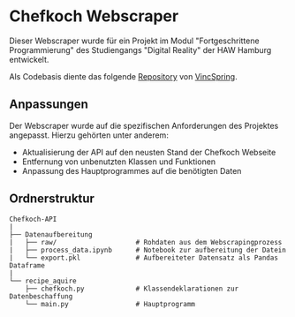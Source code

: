 
# Chefkoch Webscraper

Dieser Webscraper wurde für ein Projekt im Modul "Fortgeschrittene Programmierung" des Studiengangs "Digital Reality" der HAW Hamburg entwickelt.

Als Codebasis diente das folgende [Repository]("https://github.com/VinzSpring/Chefkoch-API") von [VincSpring]("https://github.com/VinzSpring"). 


## Anpassungen
Der Webscraper wurde auf die spezifischen Anforderungen des Projektes angepasst. Hierzu gehörten unter anderem:

- Aktualisierung der API auf den neusten Stand der Chefkoch Webseite
- Entfernung von unbenutzten Klassen und Funktionen
- Anpassung des Hauptprogrammes auf die benötigten Daten
## Ordnerstruktur

```
Chefkoch-API
|
├── Datenaufbereitung
|   ├── raw/                    # Rohdaten aus dem Webscrapingprozess
|   ├── process_data.ipynb      # Notebook zur aufbereitung der Datein
|   └── export.pkl              # Aufbereiteter Datensatz als Pandas Dataframe
|
└── recipe_aquire 
    ├── chefkoch.py             # Klassendeklarationen zur Datenbeschaffung
    └── main.py                 # Hauptprogramm
```